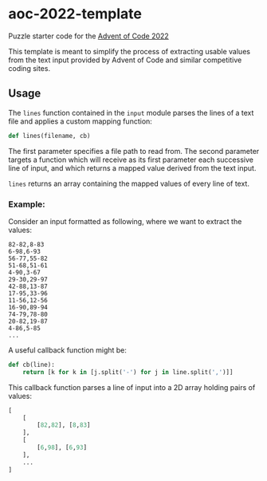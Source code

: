 # aoc-2022-template
Puzzle starter code for the [Advent of Code 2022](https://adventofcode.com/2022/)

This template is meant to simplify the process of extracting usable values from the text input provided by Advent of Code and similar competitive coding sites.

## Usage

The `lines` function contained in the `input` module parses the lines of a text file and applies a custom mapping function:

```python
def lines(filename, cb)
```

The first parameter specifies a file path to read from.
The second parameter targets a function which will receive as its first parameter each successive line of input, and which returns a mapped value derived from the text input.

`lines` returns an array containing the mapped values of every line of text.


### Example:
Consider an input formatted as following, where we want to extract the values:
```
82-82,8-83
6-98,6-93
56-77,55-82
51-68,51-61
4-90,3-67
29-30,29-97
42-88,13-87
17-95,33-96
11-56,12-56
16-90,89-94
74-79,78-80
20-82,19-87
4-86,5-85
...
```

A useful callback function might be:
```python
def cb(line):
    return [k for k in [j.split('-') for j in line.split(',')]]
```

This callback function parses a line of input into a 2D array holding pairs of values:

```python
[
    [
        [82,82], [8,83]
    ],
    [
        [6,98], [6,93]
    ],
    ...
]
```
